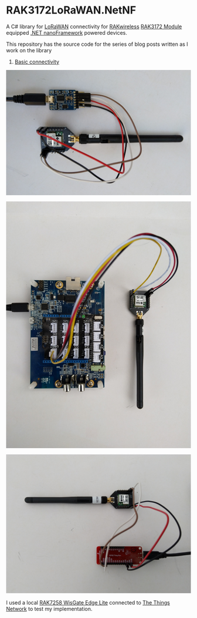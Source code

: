 # RAK3172LoRaWAN.NetNF

A C# library for [LoRaWAN](https://lora-alliance.org/about-lorawan) connectivity for [RAKwireless](https://www.rakwireless.com/en-us) [RAK3172 Module](https://store.rakwireless.com/products/wisduo-lpwan-module-rak3172) equipped [.NET nanoFramework](https://www.nanoframework.net/) powered devices.

This repository has the source code for the series of blog posts written as I work on the library

01. [Basic connectivity](http://blog.devmobile.co.nz/2022/06/11/net-nanoframework-rak3172-lorawan-library-basic-connectivity/)

![FTDI Based test harness](RAK3172FTDITestrig.jpg)

![STM Discovery 769I + Grove Base Shield V2.0 for Arduino](RAK3172Discovery769Testrig.jpg)

![SparkFun ESP32 Thing WROOM](RAK3172SparkfunThingESP32Testrig.jpg)

I used a local [RAK7258 WisGate Edge Lite](https://store.rakwireless.com/collections/wisgate-edge/products/rak7258-micro-gateway) connected to [The Things Network](https://www.thethingsnetwork.org/) to test my implementation.
